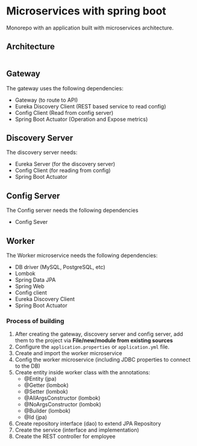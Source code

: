 # Microservices with spring boot

Monorepo with an application built with microservices architecture.

## Architecture

<p align="center">
  <img src="" />
</p>


## Gateway

The gateway uses the following dependencies:

- Gateway (to route to API)
- Eureka Discovery Client (REST based service to read config)
- Config Client (Read from config server)
- Spring Boot Actuator (Operation and Expose metrics)

## Discovery Server

The discovery server needs:

- Eureka Server (for the discovery server)
- Config Client (for reading from config)
- Spring Boot Actuator

## Config Server

The Config server needs the following dependencies

- Config Sever

## Worker

The Worker microservice needs the following dependencies: 

- DB driver (MySQL, PostgreSQL, etc)
- Lombok
- Spring Data JPA
- Spring Web
- Config client
- Eureka Discovery Client
- Spring Boot Actuator

### Process of building

1. After creating the gateway, discovery server and config server, add them to the project via **File/new/module from existing sources**
2. Configure the ```application.properties``` or ```application.yml``` file.
3. Create and import the worker microservice
4. Config the worker microservice (including JDBC properties to connect to the DB) 
5. Create entity inside worker class with the annotations: 
   - @Entity (jpa)
   - @Getter (lombok)
   - @Setter (lombok)
   - @AllArgsConstructor (lombok)
   - @NoArgsConstructor (lombok)
   - @Builder (lombok)
   - @Id (jpa)
6. Create repository interface (dao) to extend JPA Repository
7. Create the service (interface and implementation)
8. Create the REST controller for employee